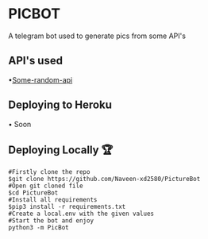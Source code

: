 # PICBOT
A telegram bot used to generate pics from some API's
## API's used
•[Some-random-api](https://some-random-api.ml)

## Deploying to Heroku
• Soon

## Deploying Locally 🏆
```
#Firstly clone the repo
$git clone https://github.com/Naveen-xd2580/PictureBot
#Open git cloned file
$cd PictureBot
#Install all requirements
$pip3 install -r requirements.txt
#Create a local.env with the given values
#Start the bot and enjoy
python3 -m PicBot
```
